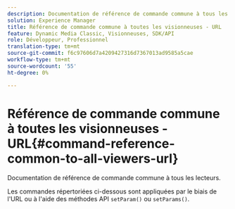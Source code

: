 ```yaml
---
description: Documentation de référence de commande commune à tous les lecteurs.
solution: Experience Manager
title: Référence de commande commune à toutes les visionneuses - URL
feature: Dynamic Media Classic, Visionneuses, SDK/API
role: Développeur, Professionnel
translation-type: tm+mt
source-git-commit: f6c97606d7a4209427316d7367013ad9585a5cae
workflow-type: tm+mt
source-wordcount: '55'
ht-degree: 0%

---
```



# Référence de commande commune à toutes les visionneuses - URL{#command-reference-common-to-all-viewers-url}

Documentation de référence de commande commune à tous les lecteurs.

Les commandes répertoriées ci-dessous sont appliquées par le biais de l&#39;URL ou à l&#39;aide des méthodes API `setParam()` ou `setParams()`.
